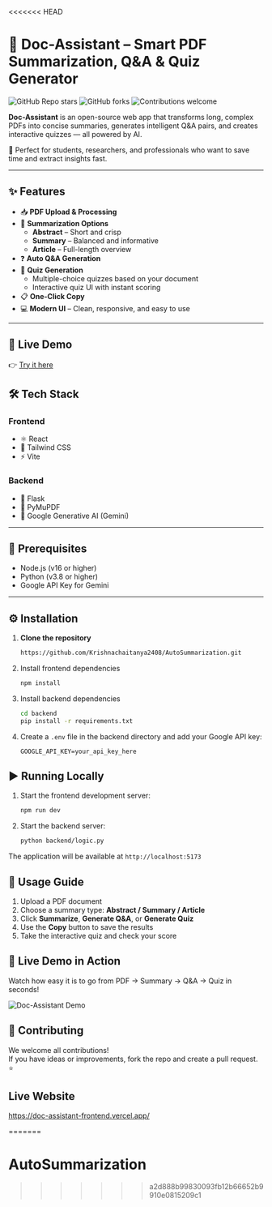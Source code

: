 <<<<<<< HEAD
# 📄 Doc-Assistant – Smart PDF Summarization, Q&A & Quiz Generator

![GitHub Repo stars](https://img.shields.io/github/stars/manikanta2026/Doc-Assistant?style=flat-square)
![GitHub forks](https://img.shields.io/github/forks/manikanta2026/Doc-Assistant?style=flat-square)
![Contributions welcome](https://img.shields.io/badge/contributions-welcome-brightgreen.svg?style=flat-square)


**Doc-Assistant** is an open-source web app that transforms long, complex PDFs into concise summaries, generates intelligent Q&A pairs, and creates interactive quizzes — all powered by AI.

🚀 Perfect for students, researchers, and professionals who want to save time and extract insights fast.

---

## ✨ Features

- 📥 **PDF Upload & Processing**  
- 🧠 **Summarization Options**  
  - **Abstract** – Short and crisp  
  - **Summary** – Balanced and informative  
  - **Article** – Full-length overview  
- ❓ **Auto Q&A Generation**  
- 📝 **Quiz Generation**  
  - Multiple-choice quizzes based on your document  
  - Interactive quiz UI with instant scoring  
- 📋 **One-Click Copy**  
- 💻 **Modern UI** – Clean, responsive, and easy to use

---

## 🧪 Live Demo

👉 [Try it here](https://doc-assistant-frontend.vercel.app/)

## 🛠 Tech Stack

### Frontend
- ⚛️ React  
- 💨 Tailwind CSS  
- ⚡ Vite

### Backend
- 🐍 Flask  
- 📄 PyMuPDF  
- 🤖 Google Generative AI (Gemini)

---

## 🔧 Prerequisites

- Node.js (v16 or higher)
- Python (v3.8 or higher)
- Google API Key for Gemini

---

## ⚙️ Installation

1. **Clone the repository**
   ```bash
   https://github.com/Krishnachaitanya2408/AutoSummarization.git
   ```

2. Install frontend dependencies
   ```bash
   npm install
   ```

3. Install backend dependencies
   ```bash
   cd backend
   pip install -r requirements.txt
   ```

4. Create a `.env` file in the backend directory and add your Google API key:
   ```
   GOOGLE_API_KEY=your_api_key_here
   ```

## ▶️ Running Locally

1. Start the frontend development server:
   ```bash
   npm run dev
   ```
2. Start the backend server:
   ```bash
   python backend/logic.py
   ```

The application will be available at `http://localhost:5173`

## 📘 Usage Guide

1. Upload a PDF document  
2. Choose a summary type: **Abstract / Summary / Article**  
3. Click **Summarize**, **Generate Q&A**, or **Generate Quiz**  
4. Use the **Copy** button to save the results  
5. Take the interactive quiz and check your score

## 🎥 Live Demo in Action

Watch how easy it is to go from PDF → Summary → Q&A → Quiz in seconds!

![Doc-Assistant Demo](https://raw.githubusercontent.com/manikanta2026/Doc-Assistant/main/src/assets/Animation.gif)


## 🤝 Contributing

We welcome all contributions!  
If you have ideas or improvements, fork the repo and create a pull request. ⭐


## Live Website

https://doc-assistant-frontend.vercel.app/


=======
# AutoSummarization
>>>>>>> a2d888b99830093fb12b66652b9910e0815209c1
